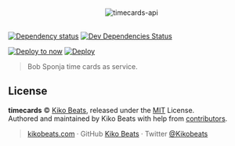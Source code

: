 <p align="center">
  <br>
  <img src="https://cdn.rawgit.com/Kikobeats/timecards-api/3a7c885c/static/001%20-%20TpKZIF4.jpg?raw=true" alt="timecards-api">
  <br>
  <br>
</p>

[![Dependency status](https://img.shields.io/david/Kikobeats/timecards-api.svg?style=flat-square)](https://david-dm.org/Kikobeats/timecards-api)
[![Dev Dependencies Status](https://img.shields.io/david/dev/Kikobeats/timecards-api.svg?style=flat-square)](https://david-dm.org/Kikobeats/timecards-api#info=devDependencies)

[![Deploy to now](https://deploy.now.sh/static/button.svg)](https://deploy.now.sh/?repo=https://github.com/Kikobeats/timecards)
[![Deploy](https://www.herokucdn.com/deploy/button.svg)](https://heroku.com/deploy)

> Bob Sponja time cards as service.

## License

**timecards** © [Kiko Beats](https://kikobeats.com), released under the [MIT](https://github.com/Kikobeats/timecards/blob/master/LICENSE.md) License.<br>
Authored and maintained by Kiko Beats with help from [contributors](https://github.com/Kikobeats/timecards/contributors).

> [kikobeats.com](https://kikobeats.com) · GitHub [Kiko Beats](https://github.com/Kikobeats) · Twitter [@Kikobeats](https://twitter.com/Kikobeats)
